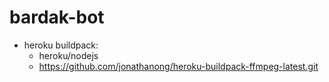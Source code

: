 # bardak-bot

* heroku buildpack:
  * heroku/nodejs
  * https://github.com/jonathanong/heroku-buildpack-ffmpeg-latest.git
  















